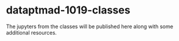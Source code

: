 # dataptmad-1019-classes
The jupyters from the classes will be published here along with some additional resources.

